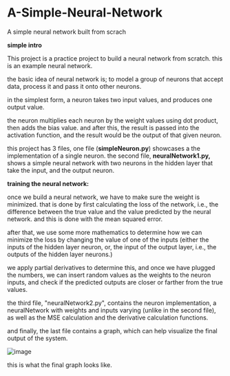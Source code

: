 # A-Simple-Neural-Network
A simple neural network built from scrach

**simple intro**

This project is a practice project to build a neural network from scratch. this is an example neural network.

the basic idea of neural network is; to model a group of neurons that accept data, process it and pass it onto other neurons.

in the simplest form, a neuron takes two input values, and produces one output value.

the neuron multiplies each neuron by the weight values using dot product, then adds the bias value. and after this, the result is passed into the activation function, and the result would be the output of that given neuron.

this project has 3 files, one file (**simpleNeuron.py**) showcases a the implementation of a single neuron. the second file, **neuralNetwork1.py,** shows a simple neural network with two neurons in the hidden layer that take the input, and the output neuron.

**training the neural network:** 

once we build a neural network, we have to make sure the weight is minimized. that is done by first calculating the loss of the network, i.e., the difference between the true value and the value predicted by the neural network. and this is done with the mean squared error.

after that, we use some more mathematics to determine how we can minimize the loss by changing the value of one of the inputs (either the inputs of the hidden layer neuron, or, the input of the output layer, i.e., the outputs of the hidden layer neurons.)

we apply partial derivatives to determine this, and once we have plugged the numbers, we can insert random values as the weights to the neuron inputs, and check if the predicted outputs are closer or farther from the true values.

the third file, "neuralNetwork2.py", contains the neuron implementation, a neuralNetwork with weights and inputs varying (unlike in the second file), as well as the MSE calculation and the derivative calculation functions.

and finally, the last file contains a graph, which can help visualize the final output of the system.

![image](https://user-images.githubusercontent.com/104849949/234575719-b67f666a-163b-437a-ac6e-3cf5b6a11b54.png)

this is what the final graph looks like.
